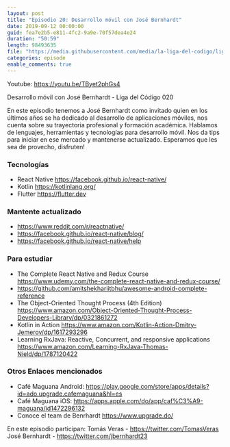 ```yaml
---
layout: post
title: "Episodio 20: Desarrollo móvil con José Bernhardt"
date: 2019-09-12 00:00:00
guid: fea7e2b5-e811-4fc2-9a9e-70f57dea4e24
duration: "50:59"
length: 98493635
file: "https://media.githubusercontent.com/media/la-liga-del-codigo/ligadelcodigo/master/files/2019-09-12-desarrollo-movil-jose-bernhardt.mp3"
categories: episode
enable_comments: true
---
```


Youtube: https://youtu.be/TByet2phGs4

Desarrollo móvil con José Bernhardt - Liga del Código 020

En este episodio tenemos a José Bernhardt como invitado quien en los últimos años se ha dedicado al desarrollo de aplicaciones móviles, nos cuenta sobre su trayectoria profesional y formación académica. Hablamos de lenguajes, herramientas y tecnologías para desarrollo móvil. Nos da tips para iniciar en ese mercado y mantenerse actualizado. Esperamos que les sea de provecho, disfruten!

### Tecnologías
- React Native https://facebook.github.io/react-native/
- Kotlin https://kotlinlang.org/
- Flutter https://flutter.dev

### Mantente actualizado
- https://www.reddit.com/r/reactnative/
- https://facebook.github.io/react-native/blog/
- https://facebook.github.io/react-native/help

### Para estudiar
- The Complete React Native and Redux Course https://www.udemy.com/the-complete-react-native-and-redux-course/
- https://github.com/amitshekhariitbhu/awesome-android-complete-reference
- The Object-Oriented Thought Process (4th Edition) https://www.amazon.com/Object-Oriented-Thought-Process-Developers-Library/dp/0321861272
- Kotlin in Action https://www.amazon.com/Kotlin-Action-Dmitry-Jemerov/dp/1617293296
- Learning RxJava: Reactive, Concurrent, and responsive applications https://www.amazon.com/Learning-RxJava-Thomas-Nield/dp/1787120422

### Otros Enlaces mencionados
- Café Maguana Android: https://play.google.com/store/apps/details?id=ado.upgrade.cafemaguana&hl=es
- Café Maguana iOS: https://apps.apple.com/do/app/caf%C3%A9-maguana/id1472296132
- Conoce el team de Benrhardt https://www.upgrade.do/

En este episodio participan:
Tomás Veras - https://twitter.com/TomasVeras
<br/>José Bernhardt - https://twitter.com/jbernhardt23
